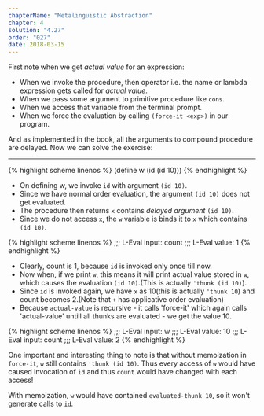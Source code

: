 ```yaml
---
chapterName: "Metalinguistic Abstraction"
chapter: 4
solution: "4.27"
order: "027"
date: 2018-03-15 
---
```


First note when we get *actual value* for an expression:

- When we invoke the procedure, then operator i.e. the name or lambda expression gets called for *actual value*.
- When we pass some argument to primitive procedure like `cons`.
- When we access that variable from the terminal prompt.
- When we force the evaluation by calling `(force-it <exp>)` in our program.

And as implemented in the book, all the arguments to compound procedure are delayed. Now we can solve the exercise:

------

{% highlight scheme linenos %}
(define w (id (id 10)))
{% endhighlight %}

- On defining w, we invoke `id` with argument `(id 10)`. 
- Since we have normal order evaluation, the argument `(id 10)` does not get evaluated. 
- The procedure then returns `x` contains *delayed argument* `(id 10)`. 
- Since we do not access `x`, the `w` variable is binds it to `x` which contains `(id 10)`.

{% highlight scheme linenos %}
;;; L-Eval input:
count
;;; L-Eval value:
1
{% endhighlight %}

- Clearly, count is 1, because `id` is invoked only once till now.
- Now when, if we print `w`, this means it will print actual value stored in `w`, which causes the evaluation `(id 10)`.(This is actually `'thunk (id 10)`).
- Since `id` is invoked again, we have `x` as 10(this is actually `'thunk 10`) and count becomes 2.(Note that `+` has applicative order evaluation)
- Because `actual-value` is recursive - it calls 'force-it' which again calls 'actual-value' untill all thunks are evaluated - we get the value 10.

{% highlight scheme linenos %}
;;; L-Eval input:
w
;;; L-Eval value:
10
;;; L-Eval input:
count
;;; L-Eval value:
2
{% endhighlight %}

One important and interesting thing to note is that without memoization in `force-it`, `w` still contains `'thunk (id 10)`. Thus every access of `w` would have caused invocation of `id` and thus `count` would have changed with each access!

With memoization, `w` would have contained `evaluated-thunk 10`, so it won't generate calls to `id`.

